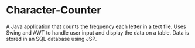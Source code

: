# Character-Counter
A Java application that counts the frequency each letter in a text file. Uses Swing and AWT to handle user input and display the data on a table. Data is stored in an SQL database using JSP.
